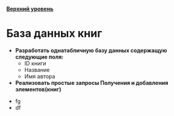 **[Верхний уровень](https://github.com/KristianKuznetsov/JavaPractice)**

# База данных книг

- **Разработать однатабличную базу данных содержащую следующие поля:**
   - ID книги
   - Название
   - Имя автора
- **Реализовать простые запросы Получения и добавления элементов(книг)**
* fg
* df
